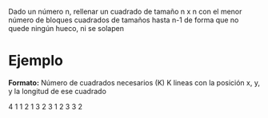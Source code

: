 Dado un número n, rellenar un cuadrado de tamaño n x n con el menor número de
bloques cuadrados de tamaños hasta n-1 de forma que no quede ningún hueco, ni se solapen

# Ejemplo
**Formato:**
Número de cuadrados necesarios (K)
K lineas con la posición x, y, y la longitud de ese cuadrado

4
1 1 2
1 3 2
3 1 2
3 3 2
